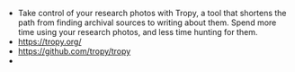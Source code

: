 - Take control of your research photos with Tropy, a tool that shortens the path from finding archival sources to writing about them. Spend more time using your research photos, and less time hunting for them.
- https://tropy.org/
- https://github.com/tropy/tropy
-